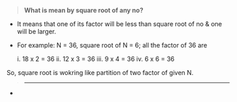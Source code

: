> **What is mean by square root of any no?**
- It means that one of its factor will be less than square root of no & one will be larger.
- For example: N = 36, square root of N = 6; all the factor of 36 are

  i. 18 x 2  = 36
  ii. 12 x 3  = 36
  iii. 9 x 4   = 36
  iv. 6 x 6   = 36
  
So, square root is wokring like partition of two factor of given N.

> ****
- 
